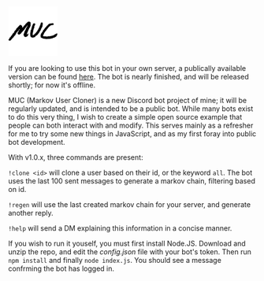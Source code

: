 <img src="./media/MUC_t.png" width="100">

If you are looking to use this bot in your own server, a publically available version can be found [here](https://discordapp.com/api/oauth2/authorize?client_id=689992764020097082&permissions=68608&scope=bot). The bot is nearly finished, and will be released shortly; for now it's offline.


MUC (Markov User Cloner) is a new Discord bot project of mine; it will be regularly updated, and is intended to be a public bot. While many bots exist to do this very thing, I wish to create a simple open source example that people can both interact with and modify. This serves mainly as a refresher for me to try some new things in JavaScript, and as my first foray into public bot development.               

With v1.0.x, three commands are present:

`!clone <id>` will clone a user based on their id, or the keyword `all`.
The bot uses the last 100 sent messages to generate a markov chain, filtering based on id.

`!regen` will use the last created markov chain for your server, and generate another reply.

`!help` will send a DM explaining this information in a concise manner.

If you wish to run it youself, you must first install Node.JS. Download and unzip the repo, and edit the *config.json* file with your bot's token. Then run `npm install` and finally `node index.js`. You should see a message confrming the bot has logged in.
